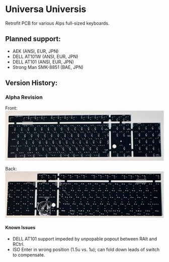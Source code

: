 # Universa Universis
Retrofit PCB for various Alps full-sized keyboards.

## Planned support:
- AEK (ANSI, EUR, JPN)
- DELL AT101W (ANSI, EUR, JPN)
- DELL AT101 (ANSI, EUR, JPN)
- Strong Man SMK-8851 (BAE, JPN)

## Version History:

### Alpha Revision

Front:
![](images/rev0_front.jpeg)

Back:
![](images/rev0_back.jpeg)

#### Known Issues
- DELL AT101 support impeded by unpopable popout between RAlt and RCtrl.
- ISO Enter in wrong position (1.5u vs. 1u); can fold down leads of switch to compensate.
